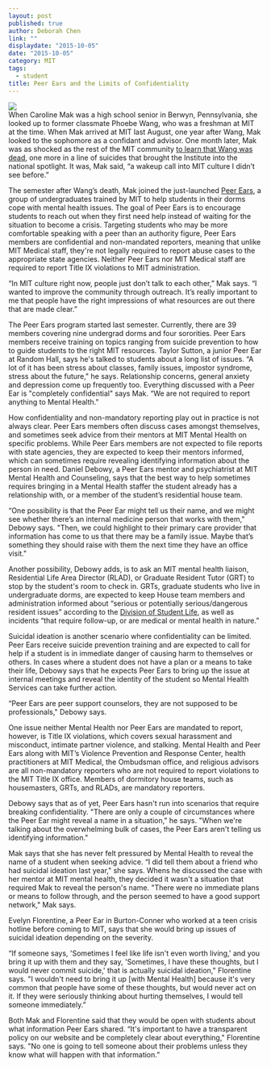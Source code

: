 ```yaml
---
layout: post
published: true
author: Deborah Chen
link: ""
displaydate: "2015-10-05"
date: "2015-10-05"
category: MIT
tags: 
  - student
title: Peer Ears and the Limits of Confidentiality
---
```




![](http://deborahc.mit.edu/21W.737/peer_ears.jpg)	
When Caroline Mak was a high school senior in Berwyn, Pennsylvania, she looked up to former classmate Phoebe Wang, who was a freshman at MIT at the time. When Mak arrived at MIT last August, one year after Wang, Mak looked to the sophomore as a confidant and advisor. One month later, Mak was as shocked as the rest of the MIT community [to learn that Wang was dead](http://tech.mit.edu/V135/N7/Wang.html), one more in a line of suicides that brought the Institute into the national spotlight. It was, Mak said, “a wakeup call into MIT culture I didn’t see before.”

The semester after Wang’s death, Mak joined the just-launched [Peer Ears](http://mitpeerears.org/), a group of undergraduates trained by MIT to help students in their dorms cope with mental health issues. The goal of Peer Ears is to encourage students to reach out when they first need help instead of waiting for the situation to become a crisis. Targeting students who may be more comfortable speaking with a peer than an authority figure, Peer Ears members are confidential and non-mandated reporters, meaning that unlike MIT Medical staff, they're not legally required to report abuse cases to the appropriate state agencies. Neither Peer Ears nor MIT Medical staff are required to report Title IX violations to MIT administration. 

“In MIT culture right now, people just don’t talk to each other,” Mak says. “I wanted to improve the community through outreach. It’s really important to me that people have the right impressions of what resources are out there that are made clear.”

The Peer Ears program started last semester. Currently, there are 39 members covering nine undergrad dorms and four sororities. Peer Ears members receive training on topics ranging from suicide prevention to how to guide students to the right MIT resources. Taylor Sutton, a junior Peer Ear at Random Hall, says he's talked to students about a long list of issues. “A lot of it has been stress about classes, family issues, impostor syndrome, stress about the future," he says. Relationship concerns, general anxiety and depression come up frequently too. Everything discussed with a Peer Ear is "completely confidential" says Mak. “We are not required to report anything to Mental Health." 

How confidentiality and non-mandatory reporting play out in practice is not always clear. Peer Ears members often discuss cases amongst themselves, and sometimes seek advice from their mentors at MIT Mental Health on specific problems. While Peer Ears members are not expected to file reports with state agencies, they are expected to keep their mentors informed, which can sometimes require revealing identifying information about the person in need. Daniel Debowy, a Peer Ears mentor and psychiatrist at MIT Mental Health and Counseling, says that the best way to help sometimes requires bringing in a Mental Health staffer the student already has a relationship with, or a member of the student’s residential house team.

“One possibility is that the Peer Ear might tell us their name, and we might see whether there’s an internal medicine person that works with them," Debowy says. "Then, we could highlight to their primary care provider that information has come to us that there may be a family issue. Maybe that’s something they should raise with them the next time they have an office visit."

Another possibility, Debowy adds, is to ask an MIT mental health liaison, Residential Life Area Director (RLAD), or Graduate Resident Tutor (GRT) to stop by the student's room to check in. GRTs, graduate students who live in undergraduate dorms, are expected to keep House team members and administration informed about “serious or potentially serious/dangerous resident issues” according to the [Division of Student Life](http://studentlife.mit.edu/sites/default/files/GRT%20Position-Program%20Overview.pdf), as well as incidents “that require follow-up, or are medical or mental health in nature.”

Suicidal ideation is another scenario where confidentiality can be limited. Peer Ears receive suicide prevention training and are expected to call for help if a student is in immediate danger of causing harm to themselves or others. In cases where a student does not have a plan or a means to take their life, Debowy says that he expects Peer Ears to bring up the issue at internal meetings and reveal the identity of the student so Mental Health Services can take further action.

“Peer Ears are peer support counselors, they are not supposed to be professionals," Debowy says. 
 
One issue neither Mental Health nor Peer Ears are mandated to report, however, is Title IX violations, which covers sexual harassment and misconduct, intimate partner violence, and stalking. Mental Health and Peer Ears along with MIT’s Violence Prevention and Response Center, health practitioners at MIT Medical, the Ombudsman office, and religious advisors are all non-mandatory reporters who are not required to report violations to the MIT Title IX office. Members of dormitory house teams, such as housemasters, GRTs, and RLADs, are mandatory reporters.

Debowy says that as of yet, Peer Ears hasn't run into scenarios that require breaking confidentiality. "There are only a couple of circumstances where the Peer Ear might reveal a name in a situation," he says. "When we're talking about the overwhelming bulk of cases, the Peer Ears aren't telling us identifying information."

Mak says that she has never felt pressured by Mental Health to reveal the name of a student when seeking advice. “I did tell them about a friend who had suicidal ideation last year," she says. Whens he discussed the case with her mentor at MIT mental health, they decided it wasn't a situation that required Mak to reveal the person's name. "There were no immediate plans or means to follow through, and the person seemed to have a good support network," Mak says.

Evelyn Florentine, a Peer Ear in Burton-Conner who worked at a teen crisis hotline before coming to MIT, says that she would bring up issues of suicidal ideation depending on the severity.

“If someone says, 'Sometimes I feel like life isn't even worth living,' and you bring it up with them and they say, 'Sometimes, I have these thoughts, but I would never commit suicide,' that is actually suicidal ideation," Florentine says. "I wouldn't need to bring it up [with Mental Health] because it's very common that people have some of these thoughts, but would never act on it. If they were seriously thinking about hurting themselves, I would tell someone immediately.” 

Both Mak and Florentine said that they would be open with students about what information Peer Ears shared. “It's important to have a transparent policy on our website and be completely clear about everything," Florentine says. "No one is going to tell someone about their problems unless they know what will happen with that information.”
